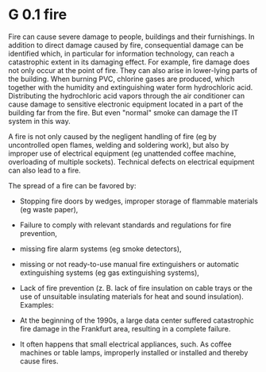 G 0.1 fire
===========

Fire can cause severe damage to people, buildings and their furnishings. In addition to direct damage caused by fire, consequential damage can be identified which, in particular for information technology, can reach a catastrophic extent in its damaging effect. For example, fire damage does not only occur at the point of fire. They can also arise in lower-lying parts of the building. When burning PVC, chlorine gases are produced, which together with the humidity and extinguishing water form hydrochloric acid. Distributing the hydrochloric acid vapors through the air conditioner can cause damage to sensitive electronic equipment located in a part of the building far from the fire. But even "normal" smoke can damage the IT system in this way.

A fire is not only caused by the negligent handling of fire (eg by uncontrolled open flames, welding and soldering work), but also by improper use of electrical equipment (eg unattended coffee machine, overloading of multiple sockets). Technical defects on electrical equipment can also lead to a fire.

The spread of a fire can be favored by:

* Stopping fire doors by wedges,
improper storage of flammable materials (eg waste paper),
* Failure to comply with relevant standards and regulations for fire prevention,
* missing fire alarm systems (eg smoke detectors),
* missing or not ready-to-use manual fire extinguishers or automatic extinguishing systems (eg gas extinguishing systems),
* Lack of fire prevention (z. B. lack of fire insulation on cable trays or the use of unsuitable insulating materials for heat and sound insulation).
Examples:

* At the beginning of the 1990s, a large data center suffered catastrophic fire damage in the Frankfurt area, resulting in a complete failure.
* It often happens that small electrical appliances, such. As coffee machines or table lamps, improperly installed or installed and thereby cause fires.

